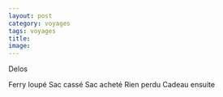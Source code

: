 ```yaml
---
layout: post 
category: voyages
tags: voyages
title:
image: 
---
```


Delos

Ferry loupé 
Sac cassé 
Sac acheté 
Rien perdu 
Cadeau ensuite